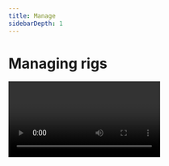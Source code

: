 ```yaml
---
title: Manage
sidebarDepth: 1
---
```


# Managing rigs

<Video url="https://www.youtube.com/embed/rNkUD5dboJs" />

<Screenshot
    url="/rubberhose3/icon/duplicate.svg"
    alt="Duplicate hose group"
    toolbar />
    
## Duplicate

<Screenshot
    url="/rubberhose3/manage-duplicate.mp4"
    alt="Duplicate"
    video
    outline
    center />

Most creatures are fairly symmetrical, so once a hose has its bend values or style dialed in, quickly duplicate a hose, controllers and any [path parented](#parent-to-hose) layers for the other side.

1. Select a hose
2. Click
3. A popup will allow you to rename the new hose group
4. The hose group will be duplicated with the same properties as the first


### Duplicating layers natively

A hose group is an interconnected bundle of names and math that tells the system how to draw things, but what happens if you duplicate individual Rubberhose layers (`CMD/Ctrl+D`)?

- Hose - Dup hose layers are still connected to the controllers. This is useful for more complex compositing or styling.
  - Using the duplicate as a matte
  - Adding textures between parts of a hose
- Controllers - Dup controllers are not connected to anything and will not change the shape of any hose layers
- Bones - Dup bones are still connected to their bend points. It is also possible to manually adjust the bend point they are linked to with the **Point select** pseudo effect on the bone layer.


<Screenshot
    url="/rubberhose3/icon/rename.svg"
    alt="Rename hose group"
    toolbar />

## Rename

<Screenshot
    url="/rubberhose3/manage-rename.mp4"
    alt="Rename"
    video
    outline
    center />

In previous versions of Rubberhose, layer naming was *very* important and affected everything about how the expressions worked. This is no longer a concern and you are free to name layers as you please without fear of orange expression errors.

But for a more organized approach to layer naming this button allows for batch renaming all layers that make up a hose group.

1. Select a hose
2. Click
3. A popup will allow you to rename the new hose group
4. All expressions will be adjusted to use the new layer names



<Screenshot
    url="/rubberhose3/icon/add-bend.svg"
    alt="Add bend"
    toolbar />

## Add bend

<Screenshot
    url="/rubberhose3/manage-add-bend.mp4"
    alt="Add bend"
    video
    outline
    center />

Multi-bends are a major improvement in version 3 and flexibility is the core Rubberhose ethos. Duplicating one of the RH Bend pseudo effects will add a new bend point, but it will be at the same position as the original. To add bends with more visual feedback use this button.

1. Select a hose
2. Click
3. A new bend point will be added to the hose and any existing bend points will be distributed ([Slide](./controls#slide)) evenly across the hose

### Modifier key: SHIFT

<Screenshot
    url="/rubberhose3/manage-add-bend-shift.mp4"
    alt="Add bend shift"
    video
    outline
    center />

Holding down the SHIFT key will add additional bends after the last bend on the hose, but will not redistribute each bend’s ([Slide](./control#slide)) property. Instead it will subdivide the remaining area of the hose.

If there is a bend at 50%, holding SHIFT will create a new bend at 75% (half the distance between 50% and 100%)

<Screenshot
    url="/rubberhose3/icon/parent-to-hose.svg"
    alt="Parent to hose"
    toolbar />

## Parent to hose

<Video url="https://www.youtube.com/embed/rNkUD5dboJs" />

New in version 3, Parent to hose allows any layer to be attached to any part of a hose. This is a powerful way to add elements like watches and jewelry that are too complex to be built from shape layer operators.

1. Select a layer (not a hose)
2. Click
3. A popup will ask you which hose to connect the layer

Keep in mind that that layers that have been **hose parented** do not deform with the hose. Their anchor points are fixed to a point along the path and move/rotate with the hose, but the do not stretch.

For stretching art like a texture or a tattoo along segments of a hose, use [RubberRig](./build#new-rubberrig) or parenting to a [bone](#add-bones) layer.


<Screenshot
    url="/rubberhose3/manage-parent-to-hose.mp4"
    alt="Parent to hose"
    video
    outline
    center />


1. Select a layer (not a hose)
2. Click
3. A popup will ask you which hose to connect the layer


### Modifier key: SHIFT

Holding down the SHIFT key will disconnect the selected layer from the hose, returning it to its previous position and rotation. The **Parent to hose** pseudo effect will not be deleted in the event that you wanted to reattach the layer to a hose.

### Parent to hose controls

If you look a little closer at the selected layer, you’ll notice that the button name (Parent to hose) is a little misleading. There is no actual parenting happening. Instead, it is adding expressions to the position and rotation properties that are controlled by a pseudo effect.

<Screenshot
    url="/rubberhose3/parent-to-hose.png"
    alt="Parent to hose"
    center
    outline
    />
    

- **Percent**: the position along the hose to attach the layer. This defaults to 100% because this is where hands and feet are located
  - 0% - the start controller
  - 50% - the mid point of the hose
  - 100% - the end controller
- **Snap to bend**: Force the layer to always stay attached to a bend point. (default off)
  - Why? Because of the stretchy nature of hoses, bend points are not always located exactly at their slide % value.
  - Jittery rotation? Add 1-2% of roundness to the bend point. Without getting too math heavy, the rotation calculation is defined by the tangent handles of the bend. If the bend point has 0 roundness, that means the tangents are zero and nothing to drive rotation.
- Auto rotate (default on)
  - For most art (like a watch on a wrist) you would want this on so it rotates with the hose
  - For a few situations (like fringe hanging off a really cool jacket) you might not want it to rotated with the hose

::: warning Yeah but why aren’t controllers auto-rotating?
It’s gone. Hose parenting has increased accuracy and renders faster. You can still parent a layer to a controller, but it will not auto-rotate.
:::


<Screenshot
    url="/rubberhose3/icon/add-bones.svg"
    alt="Add bones"
    toolbar />

## Add bones

<Screenshot
    url="/rubberhose3/manage-add-bones.mp4"
    alt="Add bones"
    video
    outline
    center />

1. Select a hose
2. Click
3. Bone layers will be added between the controllers and bend points

### What are bones?

Bones are invisible layers (guide layers that do not render) that move and stretch between bend points. They are used as parents for additional art layers (something too complicated or irregular shaped to be created with a hose style).

This process happens automatically with RubberRig but is available here as its own button to give you the freedom to add a bone to a hose and parent as many or as few art layers to a hose to customize the look of a limb.

<Screenshot
    url="/rubberhose3/icon/autoflop.svg"
    alt="Add autoflop"
    toolbar />

## Autoflop

<Screenshot
    url="/rubberhose3/manage-autoflop.mp4"
    alt="Autoflop"
    video
    outline
    center />

Originally designed in v2 to be quick way to ease between positive and negative [Direction](./controls.html#direction), Autoflop has been given a major upgrade to handle foreshortening and limb crossover.

1. Select a hose
2. Click
3. A new Autoflop pseudo effect will be created on the end controller
4. An invisible Autoflop visualizer layer (guide layers that does not render) will be created


### Controls

The Autoflop pseudo effect on the end controller is what defines the behavior of the Autoflop.

- **Enable**: Turn the Autoflop on and off. This property is keyframable.
- **Angle**: On the visualizer layer you will see a small arrow. This is the direction the Autoflop math will attempt to force positive [direction](./build.html#direction) bends.
- **Falloff**: Whenever the end controller enters the pink area of the visualizer, the Autoflop behavior will increase until it hits the darker center line, and then will begin decreasing. Increasing this value will increase the distance of the effect.

::: warning Transition too quick?
At the start controller position, the falloff area is the most narrow. That means the closer an end controller moves to the start controller, the quicker the Autoflop transition will take place.

Move the end controller a little further away from the start controller to smooth out that transition.

:::

### Removing Autoflop

The Autoflop visualizer (the pink hourglass looking thing) is only a visual representation of how the math will work and may be hidden or deleted at any time without affecting the Autoflop behavior.

To remove Autoflop from a hose group:

1. Select the end controller
2. Locate the Autoflop pseudo effect
3. Delete it


<Screenshot
    url="/rubberhose3/icon/toggle-controllers.svg"
    alt="Toggle controllers"
    toolbar />

## Toggle controllers

<Screenshot
    url="/rubberhose3/manage-toggle-controllers.mp4"
    alt="Toggle controller visibility"
    video
    outline
    center />

Take control of the visual noise that may come from adding more hose groups to a comp by hiding and showing controllers. There are a few options based on selection and keyboard modifiers.

#### With no layers selected

- *All controllers* will be toggled based on the visibility of the top most controller

#### With layers selected

- All controllers that are *part of selected hose groups* will be toggled visible or invisible (like clicking 👁️)

### Selection soloing: SHIFT key

<Screenshot
    url="/rubberhose3/manage-toggle-controllers-shift.mp4"
    alt="Toggle controller visibility - Shift"
    video
    outline
    center />

- All controllers that are part of selected hose groups will become visible
- All other controllers in the comp will become invisible

### Opacity toggle: Alt/Option key

<Screenshot
    url="/rubberhose3/manage-toggle-controllers-alt.mp4"
    alt="Toggle controller visibility - ALT"
    video
    outline
    center />

Instead of toggling 👁️, toggle controller opacity between 100/0%. This hides the controller from view while keeping motion paths visible.

#### With no layers selected

- *All controllers* will be toggled based on the visibility of the top most controller

#### With layers selected

- All controllers that are *part of selected hose groups* will be toggled visible or invisible (like clicking 👁️)



<Screenshot
    url="/rubberhose3/icon/toggle-style.svg"
    alt="Toggle style visibility"
    toolbar />

## Toggle style

<Screenshot
    url="/rubberhose3/manage-toggle-style.mp4"
    alt="Toggle style visibility"
    video
    outline
    center />

Hose styles may contain a lot of shape operators and could gradually slow down the comp preview. Batch toggle the hose styles in the comp to speed up render time to a comp or see how a hoses are actually bending.

#### With no layers selected

- All hose styles in the comp will be toggled with a basic stroke

#### With layers selected

- All hose styles in the comp that are part of selected hose groups will be toggled with a basic stroke
- All controllers that are part of selected hose groups will be toggled visible or invisible (like clicking 👁️)

<Screenshot
    url="/rubberhose3/icon/select-group.svg"
    alt="Select hose group"
    toolbar />

## Select group

<Screenshot
    url="/rubberhose3/manage-select-group.mp4"
    alt="Select group"
    video
    outline
    center />

Controllers and hose layers do not need to be near one another in the layer stack to work correctly and sometimes stacking all controllers together can make it easier to animate. This button is used to locate all layers in a selected hose group.

1. Select any number of hose or controller layers
2. Click
3. All layers that are part of selected hose groups will be selected

